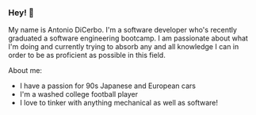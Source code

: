 ### Hey! 👋 

My name is Antonio DiCerbo. I'm a software developer who's recently graduated a software engineering bootcamp. I am passionate about what I'm doing and currently trying to absorb any and all knowledge I can in order to be as proficient as possible in this field. 

About me:
- I have a passion for 90s Japanese and European cars
- I'm a washed college football player
- I love to tinker with anything mechanical as well as software!

<!--
**adicerbo/adicerbo** is a ✨ _special_ ✨ repository because its `README.md` (this file) appears on your GitHub profile.

Here are some ideas to get you started:

- 🔭 I’m currently working on ...
- 🌱 I’m currently learning ...
- 👯 I’m looking to collaborate on ...
- 🤔 I’m looking for help with ...
- 💬 Ask me about ...
- 📫 How to reach me: ...
- 😄 Pronouns: ...
- ⚡ Fun fact: ...
-->
